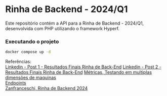 # Rinha de Backend - 2024/Q1

Este repositório contém a API para a Rinha de Backend - 2024/Q1, desenvolvida com PHP utilizando o framework Hyperf.

### Executando o projeto

```sh
docker compose up -d 
```

Referências:  
[Linkedin - Post 1 - Resultados Finais Rinha de Back-End](https://www.linkedin.com/feed/update/urn:li:activity:7171220982764818433?updateEntityUrn=urn%3Ali%3Afs_feedUpdate%3A%28V2%2Curn%3Ali%3Aactivity%3A7171220982764818433%29&lipi=urn%3Ali%3Apage%3Ad_flagship3_profile_view_base%3Bck2C%2F%2FFmQNCHLVLV3ELTQw%3D%3D)
[Linkedin - Post 2 - Resultados Finais Rinha de Back-End](https://www.linkedin.com/feed/update/urn:li:activity:7176275351004712960?updateEntityUrn=urn%3Ali%3Afs_feedUpdate%3A%28V2%2Curn%3Ali%3Aactivity%3A7176275351004712960%29&lipi=urn%3Ali%3Apage%3Ad_flagship3_profile_view_base%3Bck2C%2F%2FFmQNCHLVLV3ELTQw%3D%3D)
[Métricas, Testando em multiplas dimensões de maquinas](./docs/README.md)  
[Endpoints](./docs/ENDPOINTS.md)  
[Zanfranceschi, Rinha de Backend 2024](https://github.com/zanfranceschi/rinha-de-backend-2024-q1)
